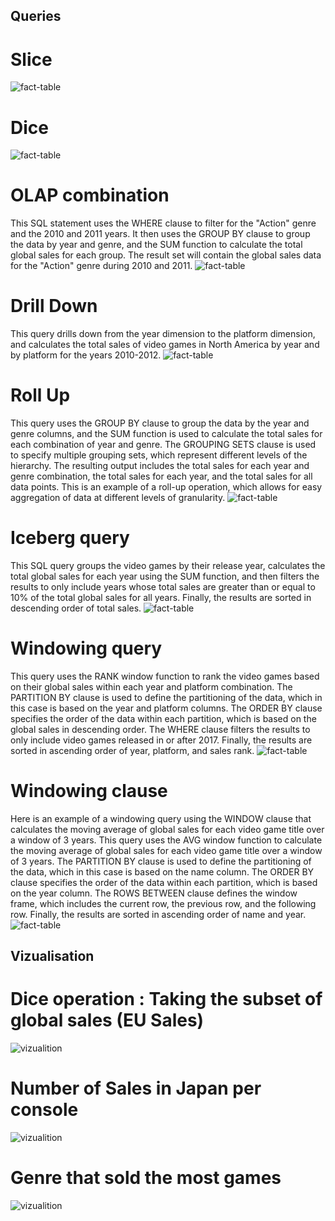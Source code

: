 ## Queries

# Slice
![fact-table](../img/query_3.JPG)
# Dice
![fact-table](../img/query_4.JPG)
# OLAP combination
This SQL statement uses the WHERE clause to filter for the "Action" genre and the 2010 and 2011 years. It then uses the GROUP BY clause to group the data by year and genre, and the SUM function to calculate the total global sales for each group. The result set will contain the global sales data for the "Action" genre during 2010 and 2011.
![fact-table](../img/query_5.JPG)
# Drill Down
This query drills down from the year dimension to the platform dimension, and calculates the total sales of video games in North America by year and by platform for the years 2010-2012.
![fact-table](../img/query_6.png)
# Roll Up
This query uses the GROUP BY clause to group the data by the year and genre columns, and the SUM function is used to calculate the total sales for each combination of year and genre. The GROUPING SETS clause is used to specify multiple grouping sets, which represent different levels of the hierarchy. The resulting output includes the total sales for each year and genre combination, the total sales for each year, and the total sales for all data points. This is an example of a roll-up operation, which allows for easy aggregation of data at different levels of granularity.
![fact-table](../img/roll_up.JPG)
# Iceberg query
This SQL query groups the video games by their release year, calculates the total global sales for each year using the SUM function, and then filters the results to only include years whose total sales are greater than or equal to 10% of the total global sales for all years. Finally, the results are sorted in descending order of total sales.
![fact-table](../img/query_7.JPG)
# Windowing query
This query uses the RANK window function to rank the video games based on their global sales within each year and platform combination. The PARTITION BY clause is used to define the partitioning of the data, which in this case is based on the year and platform columns. The ORDER BY clause specifies the order of the data within each partition, which is based on the global sales in descending order. The WHERE clause filters the results to only include video games released in or after 2017. Finally, the results are sorted in ascending order of year, platform, and sales rank.
![fact-table](../img/windowing_query.JPG)
# Windowing clause
Here is an example of a windowing query using the WINDOW clause that calculates the moving average of global sales for each video game title over a window of 3 years.
This query uses the AVG window function to calculate the moving average of global sales for each video game title over a window of 3 years. The PARTITION BY clause is used to define the partitioning of the data, which in this case is based on the name column. The ORDER BY clause specifies the order of the data within each partition, which is based on the year column. The ROWS BETWEEN clause defines the window frame, which includes the current row, the previous row, and the following row. Finally, the results are sorted in ascending order of name and year.
![fact-table](../img/windowing_clause.JPG)

## Vizualisation

# Dice operation : Taking the subset of global sales (EU Sales)

![vizualition](../img/vizualisation_1.JPG)

# Number of Sales in Japan per console

![vizualition](../img/vizualisation_2.JPG)

# Genre that sold the most games

![vizualition](../img/vizualisation_3.JPG)
